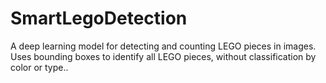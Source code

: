 # SmartLegoDetection
A deep learning model for detecting and counting LEGO pieces in images. Uses bounding boxes to identify all LEGO pieces, without classification by color or type..
